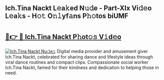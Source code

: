 ## Ich.Tina Nackt L𝚎a𝚔ed N𝚞𝚍e - Part-XIx Vi𝚍𝚎o L𝚎a𝚔s - H𝚘𝚝 O𝚗𝚕yf𝚊ns P𝚑𝚘tos biUMF

# <h2><a href="http://kf63pq5.oniu.top/?m=Ich.Tina+Nackt">🔗👉 🔴 Ich.Tina Nackt P𝚑ot𝚘𝚜 V𝚒d𝚎o</a></h2>

[![Ich.Tina Nackt Nu𝚍e𝚜](https://i.imgur.com/0qMVB7G.gif)](http://kf63pq5.oniu.top/?m=Ich.Tina+Nackt)
Digital media provider and amusement giver Ich.Tina Nackt, celebrated for sharing dance and lifestyle ideas through viral dance routines and compact clips. Compassionate social worker Ich.Tina Nackt, famed for their kindness and dedication to helping those in need.  
